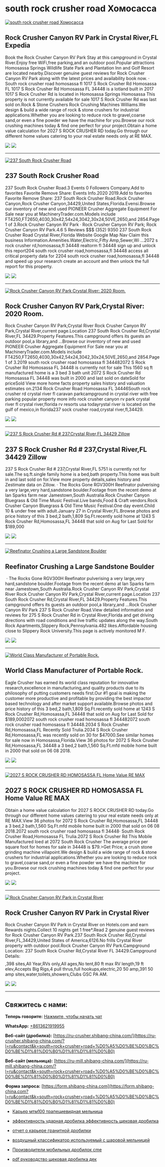 # south rock crusher road Хомосасса

<a href="https://swt.shibang-china.com/?l=ru&img&k=south+rock+crusher+road+%D0%A5%D0%BE%D0%BC%D0%BE%D1%81%D0%B0%D1%81%D1%81%D0%B0" target="_blank">![south rock crusher road Хомосасса](http://static.shibang-china.com/all-800x300/165.jpg)</a>

## Rock Crusher Canyon RV Park in Crystal River,FL Expedia
Book the Rock Crusher Canyon RV Park Stay at this campground in Crystal River.Enjoy free WiFi,free parking,and an outdoor pool.Popular attractions Homosassa Springs Wildlife State Park and Plantation Inn and Golf Resort are located nearby.Discover genuine guest reviews for Rock Crusher Canyon RV Park along with the latest prices and availability book now.&nbsp;&#0183;&#32;South rock crusher road homosassa fl 1017 S Rock Crusher Rd Homosassa FL 1017 S Rock Crusher Rd Homosassa FL 34448 is a lotland built in 2017 1017 S Rock Crusher Rd is located in Homosassa Springs Homosassa This property is not currently available for sale 1017 S Rock Crusher Rd was last sold on.Rock &amp; Stone Crushers Rock Crushing Machines Williams.We design &amp; build a wide range of rock &amp; stone crushers for industrial applications.Whether you are looking to reduce rock to gravel,coarse sand,or even a fine powder we have the machine for you.Browse our rock crushing machines today &amp; find one perfect for your project.Obtain a home value calculation for 2027 S ROCK CRUSHER RD today.Go through our different home values catering to your real estate needs only at RE MAX.


<a href="https://whatsapp.shibangsoft.com/WhatsApp.php" target="_blank" title="WhatsApp">![](http://static.shibang-china.com/icon/whatsapp.png)</a> <a href="https://swt.shibang-china.com/?l=ru&icon&k=south+rock+crusher+road+%D0%A5%D0%BE%D0%BC%D0%BE%D1%81%D0%B0%D1%81%D1%81%D0%B0" target="_blank">![](http://static.shibang-china.com/icon/chat-ru.png)</a>

---

<a href="https://swt.shibang-china.com/?l=ru&img&k=south+rock+crusher+road+%D0%A5%D0%BE%D0%BC%D0%BE%D1%81%D0%B0%D1%81%D1%81%D0%B0" target="_blank">![237 South Rock Crusher Road](http://static.shibang-china.com/all-800x300/771.jpg)</a>

## 237 South Rock Crusher Road
237 South Rock Crusher Road.3 Events 0 Followers Company.Add to favorites Favorite Remove Share: Events Info.2020 2019.Add to favorites Favorite Remove Share: 237 South Rock Crusher Road.Rock Crusher Canyon,Rock Crusher Canyon,34429,United States,Florida.Evensi.Browse our inventory of new and used PIONEER Crusher Aggregate Equipment For Sale near you at MachineryTrader.com.Models include FT4250,FT2650,4030,30x42,54x24,3042,30x24,50VE,2650,and 2854.Page 1 of 3.Rock Crusher Canyon RV Park&nbsp;&#0183;&#32;Rock Crusher Canyon RV Park; Rock Crusher Canyon RV Park.4.6 5 Reviews $$$ (352) 9350 237 South Rock Crusher Road Crystal River,Florida Website Google Map Nav Claim this business Information.Amenities.Water,Electric,Fifty Amp,Sewer,Wi …2072 s rock crusher rd,homosassa,fl 34448 realtorm fl 34448 sign up and unlock this report204 south rock crusher road,homosassa,fl 34448 access all critical property data for 2204 south rock crusher road,homosassa,fl 34448 and speed up your research create an account and then unlock the full report for this property.


<a href="https://whatsapp.shibangsoft.com/WhatsApp.php" target="_blank" title="WhatsApp">![](http://static.shibang-china.com/icon/whatsapp.png)</a> <a href="https://swt.shibang-china.com/?l=ru&icon&k=south+rock+crusher+road+%D0%A5%D0%BE%D0%BC%D0%BE%D1%81%D0%B0%D1%81%D1%81%D0%B0" target="_blank">![](http://static.shibang-china.com/icon/chat-ru.png)</a>

---

<a href="https://swt.shibang-china.com/?l=ru&img&k=south+rock+crusher+road+%D0%A5%D0%BE%D0%BC%D0%BE%D1%81%D0%B0%D1%81%D1%81%D0%B0" target="_blank">![Rock Crusher Canyon RV Park,Crystal River: 2020 Room.](http://static.shibang-china.com/all-800x300/23.jpg)</a>

## Rock Crusher Canyon RV Park,Crystal River: 2020 Room.
Rock Crusher Canyon RV Park,Crystal River Rock Crusher Canyon RV Park,Crystal River,current page.Location 237 South Rock Crusher Rd,Crystal River,FL 34429.Property Features.This campground offers its guests an outdoor pool,a library,and …Browse our inventory of new and used PIONEER Crusher Aggregate Equipment For Sale near you at MachineryTrader.com.Models include FT4250,FT2650,4030,30x42,54x24,3042,30x24,50VE,2650,and 2854.Page 1 of 3.2019 south rock crusher road homosassa fl 344482072 S Rock Crusher Rd Homosassa FL 34448 is currently not for sale This 1560 sq ft manufactured home is a 3 bed 3 bath unit 2072 S Rock Crusher Rd Homosassa FL 34448 was built in 2000 and last sold on dateSold for priceSold View more home facts property sales history and valuation estimates on.2134 Rock Crusher Road Homosassa FL 34446South rock crusher rd crystal river fl caravan parkcampground in crystal river with free parking popular property more info rock crusher canyon rv park crystal river fl crystal river,florida rv resorts usa todayrystal river is located on the gulf of mexico,in florida237 sock crusher road,crystal river,fl,34429.


<a href="https://whatsapp.shibangsoft.com/WhatsApp.php" target="_blank" title="WhatsApp">![](http://static.shibang-china.com/icon/whatsapp.png)</a> <a href="https://swt.shibang-china.com/?l=ru&icon&k=south+rock+crusher+road+%D0%A5%D0%BE%D0%BC%D0%BE%D1%81%D0%B0%D1%81%D1%81%D0%B0" target="_blank">![](http://static.shibang-china.com/icon/chat-ru.png)</a>

---

<a href="https://swt.shibang-china.com/?l=ru&img&k=south+rock+crusher+road+%D0%A5%D0%BE%D0%BC%D0%BE%D1%81%D0%B0%D1%81%D1%81%D0%B0" target="_blank">![237 S Rock Crusher Rd # 237,Crystal River,FL 34429 Zillow](http://static.shibang-china.com/all-800x300/504.jpg)</a>

## 237 S Rock Crusher Rd # 237,Crystal River,FL 34429 Zillow
237 S Rock Crusher Rd # 237,Crystal River,FL 5751 is currently not for sale.The sq.ft.single family home is a bed,bath property.This home was built in and last sold on for.View more property details,sales history and Zestimate data on Zillow.&nbsp;&#0183;&#32;The Rocks Gone RGV300H Reefinator pulverising a very large,very hard,sandstone boulder.Footage from the recent demo at Ian Sparks farm near Jamestown,South Australia.Rock Crusher Canyon Bluegrass &amp; Old Time Music Festival.Live bands,Food &amp; Craft vendors.Rock Crusher Canyon Bluegrass &amp; Old Time Music Festival.One day event.Child 10 &amp; under free with adult.January 27 in Crystal River,FL.Browse photos and price history of this 3 bed,2 bath,1,809 Sq.Ft.recently sold home at 1243 S Rock Crusher Rd,Homosassa,FL 34448 that sold on Aug for Last Sold for $189,000


<a href="https://whatsapp.shibangsoft.com/WhatsApp.php" target="_blank" title="WhatsApp">![](http://static.shibang-china.com/icon/whatsapp.png)</a> <a href="https://swt.shibang-china.com/?l=ru&icon&k=south+rock+crusher+road+%D0%A5%D0%BE%D0%BC%D0%BE%D1%81%D0%B0%D1%81%D1%81%D0%B0" target="_blank">![](http://static.shibang-china.com/icon/chat-ru.png)</a>

---

<a href="https://swt.shibang-china.com/?l=ru&img&k=south+rock+crusher+road+%D0%A5%D0%BE%D0%BC%D0%BE%D1%81%D0%B0%D1%81%D1%81%D0%B0" target="_blank">![Reefinator Crushing a Large Sandstone Boulder](http://static.shibang-china.com/all-800x300/1174.jpg)</a>

## Reefinator Crushing a Large Sandstone Boulder
&nbsp;&#0183;&#32;The Rocks Gone RGV300H Reefinator pulverising a very large,very hard,sandstone boulder.Footage from the recent demo at Ian Sparks farm near Jamestown,South Australia.Rock Crusher Canyon RV Park,Crystal River Rock Crusher Canyon RV Park,Crystal River,current page.Location 237 South Rock Crusher Rd,Crystal River,FL 34429.Property Features.This campground offers its guests an outdoor pool,a library,and …Rock Crusher Canyon RV Park 237 S Rock Crusher Road.View detailed information and reviews for 275 S Rock Crusher Rd in Crystal River,Florida and get driving directions with road conditions and live traffic updates along the way.South Rock Apartments,Slippery Rock,Pennsylvania.482 likes.Affordable housing close to Slippery Rock University.This page is actively monitored M F.


<a href="https://whatsapp.shibangsoft.com/WhatsApp.php" target="_blank" title="WhatsApp">![](http://static.shibang-china.com/icon/whatsapp.png)</a> <a href="https://swt.shibang-china.com/?l=ru&icon&k=south+rock+crusher+road+%D0%A5%D0%BE%D0%BC%D0%BE%D1%81%D0%B0%D1%81%D1%81%D0%B0" target="_blank">![](http://static.shibang-china.com/icon/chat-ru.png)</a>

---

<a href="https://swt.shibang-china.com/?l=ru&img&k=south+rock+crusher+road+%D0%A5%D0%BE%D0%BC%D0%BE%D1%81%D0%B0%D1%81%D1%81%D0%B0" target="_blank">![World Class Manufacturer of Portable Rock.](http://static.shibang-china.com/all-800x300/859.jpg)</a>

## World Class Manufacturer of Portable Rock.
Eagle Crusher has earned its world class reputation for innovative research,excellence in manufacturing,and quality products due to its philosophy of putting customers needs first.Our #1 goal is making the customer more productive and profitable by providing the best impactor based technology and after market support available.Browse photos and price history of this 3 bed,2 bath,1,809 Sq.Ft.recently sold home at 1243 S Rock Crusher Rd,Homosassa,FL 34448 that sold on Aug for Last Sold for $189,0002072 south rock crusher road homosassa fl 344482072 south rock crusher road homosassa fl 34448.2034 S Rock Crusher Rd,Homosassa,FL Recently Sold Trulia.2034 S Rock Crusher Rd,Homosassa,FL was recently sold on 30 for $47000.See similar homes for sale now in Homosassa,Florida.View 36 photos for 2072 S Rock Crusher Rd,Homosassa,FL 34448 a 3 bed,2 bath,1,560 Sq.Ft.mfd mobile home built in 2000 that sold on 06 08 2018.


<a href="https://whatsapp.shibangsoft.com/WhatsApp.php" target="_blank" title="WhatsApp">![](http://static.shibang-china.com/icon/whatsapp.png)</a> <a href="https://swt.shibang-china.com/?l=ru&icon&k=south+rock+crusher+road+%D0%A5%D0%BE%D0%BC%D0%BE%D1%81%D0%B0%D1%81%D1%81%D0%B0" target="_blank">![](http://static.shibang-china.com/icon/chat-ru.png)</a>

---

<a href="https://swt.shibang-china.com/?l=ru&img&k=south+rock+crusher+road+%D0%A5%D0%BE%D0%BC%D0%BE%D1%81%D0%B0%D1%81%D1%81%D0%B0" target="_blank">![2027 S ROCK CRUSHER RD HOMOSASSA FL Home Value RE MAX](http://static.shibang-china.com/all-800x300/334.jpg)</a>

## 2027 S ROCK CRUSHER RD HOMOSASSA FL Home Value RE MAX
Obtain a home value calculation for 2027 S ROCK CRUSHER RD today.Go through our different home values catering to your real estate needs only at RE MAX.View 36 photos for 2072 S Rock Crusher Rd,Homosassa,FL 34448 a 3 bed,2 bath,1,560 Sq.Ft.mfd mobile home built in 2000 that sold on 06 08 2018.2072 south rock crusher road homosassa fl 34448&#183; South Rock Crusher Road,Homosassa FL Trulia.2072 S Rock Crusher Rd This Mobile Manufactured loed at 2072 South Rock Crusher The average price per square foot for homes for sale in 34448 is $79.&gt;Get Price; a crush stone grinding machine villapoint.We design &amp; build a wide range of rock &amp; stone crushers for industrial applications.Whether you are looking to reduce rock to gravel,coarse sand,or even a fine powder we have the machine for you.Browse our rock crushing machines today &amp; find one perfect for your project.


<a href="https://whatsapp.shibangsoft.com/WhatsApp.php" target="_blank" title="WhatsApp">![](http://static.shibang-china.com/icon/whatsapp.png)</a> <a href="https://swt.shibang-china.com/?l=ru&icon&k=south+rock+crusher+road+%D0%A5%D0%BE%D0%BC%D0%BE%D1%81%D0%B0%D1%81%D1%81%D0%B0" target="_blank">![](http://static.shibang-china.com/icon/chat-ru.png)</a>

---

<a href="https://swt.shibang-china.com/?l=ru&img&k=south+rock+crusher+road+%D0%A5%D0%BE%D0%BC%D0%BE%D1%81%D0%B0%D1%81%D1%81%D0%B0" target="_blank">![Rock Crusher Canyon RV Park in Crystal River](http://static.shibang-china.com/all-800x300/516.jpg)</a>

## Rock Crusher Canyon RV Park in Crystal River
Rock Crusher Canyon RV Park in Crystal River on Hotels.com and earn Rewards nights.Collect 10 nights get 1 free*.Read 2 genuine guest reviews for Rock Crusher Canyon RV Park.237 South Rock Crusher Rd,Crystal River,FL,34429,United States of America,6126.No frills Crystal River property with outdoor pool.Rock Crusher Canyon RV Park.Campground Location: 237 South Rock Crusher Rd,Crystal River FL 34429.Campground Details: $$$$,398 sites,All Year,RVs only,All ages,No tent,80 ft max RV length,19 ft elev,Accepts Big Rigs,4 pull thrus,full hookups,electric,20 50 amp,391 50 amp sites,water,toilets,showers,Clubs GSC PA AM.

<a href="https://whatsapp.shibangsoft.com/WhatsApp.php" target="_blank" title="WhatsApp">![](http://static.shibang-china.com/icon/whatsapp.png)</a> <a href="https://swt.shibang-china.com/?l=ru&icon&k=south+rock+crusher+road+%D0%A5%D0%BE%D0%BC%D0%BE%D1%81%D0%B0%D1%81%D1%81%D0%B0" target="_blank">![](http://static.shibang-china.com/icon/chat-ru.png)</a>

---
## Свяжитесь с нами:

**Теперь говорите:** [Нажмите, чтобы начать чат](https://swt.shibang-china.com?l=ru&contact&k=south+rock+crusher+road+%D0%A5%D0%BE%D0%BC%D0%BE%D1%81%D0%B0%D1%81%D1%81%D0%B0)

**WhatsApp:**  [+8613621919955](https://whatsapp.shibangsoft.com/WhatsApp.php)

**Веб-сайт (дробилка):** [https://ru-crusher.shibang-china.com/](https://ru-crusher.shibang-china.com/?l=ru&contact&k=south+rock+crusher+road+%D0%A5%D0%BE%D0%BC%D0%BE%D1%81%D0%B0%D1%81%D1%81%D0%B0)

**Веб-сайт (мельница):** [https://ru-mill.shibang-china.com/](https://ru-mill.shibang-china.com/?l=ru&contact&k=south+rock+crusher+road+%D0%A5%D0%BE%D0%BC%D0%BE%D1%81%D0%B0%D1%81%D1%81%D0%B0)

**Форма запроса:** [https://form.shibang-china.com](https://form.shibang-china.com?l=ru&contact&k=south+rock+crusher+road+%D0%A5%D0%BE%D0%BC%D0%BE%D1%81%D0%B0%D1%81%D1%81%D0%B0)

* [Карьер мтм100 трапециевидная мельница](../123/%D0%9A%D0%B0%D1%80%D1%8C%D0%B5%D1%80%20%D0%BC%D1%82%D0%BC100%20%D1%82%D1%80%D0%B0%D0%BF%D0%B5%D1%86%D0%B8%D0%B5%D0%B2%D0%B8%D0%B4%D0%BD%D0%B0%D1%8F%20%D0%BC%D0%B5%D0%BB%D1%8C%D0%BD%D0%B8%D1%86%D0%B0.md)

* [эффективность ударная дробилка эффективность щековая дробилка](../124/%D1%8D%D1%84%D1%84%D0%B5%D0%BA%D1%82%D0%B8%D0%B2%D0%BD%D0%BE%D1%81%D1%82%D1%8C%20%D1%83%D0%B4%D0%B0%D1%80%D0%BD%D0%B0%D1%8F%20%D0%B4%D1%80%D0%BE%D0%B1%D0%B8%D0%BB%D0%BA%D0%B0%20%D1%8D%D1%84%D1%84%D0%B5%D0%BA%D1%82%D0%B8%D0%B2%D0%BD%D0%BE%D1%81%D1%82%D1%8C%20%D1%89%D0%B5%D0%BA%D0%BE%D0%B2%D0%B0%D1%8F%20%D0%B4%D1%80%D0%BE%D0%B1%D0%B8%D0%BB%D0%BA%D0%B0.md)

* [отчет о карьере гранитной дробилки](../124/%D0%BE%D1%82%D1%87%D0%B5%D1%82%20%D0%BE%20%D0%BA%D0%B0%D1%80%D1%8C%D0%B5%D1%80%D0%B5%20%D0%B3%D1%80%D0%B0%D0%BD%D0%B8%D1%82%D0%BD%D0%BE%D0%B9%20%D0%B4%D1%80%D0%BE%D0%B1%D0%B8%D0%BB%D0%BA%D0%B8.md)

* [воздушный классификатор используемый с шаровой мельницей](../122/%D0%B2%D0%BE%D0%B7%D0%B4%D1%83%D1%88%D0%BD%D1%8B%D0%B9%20%D0%BA%D0%BB%D0%B0%D1%81%D1%81%D0%B8%D1%84%D0%B8%D0%BA%D0%B0%D1%82%D0%BE%D1%80%20%D0%B8%D1%81%D0%BF%D0%BE%D0%BB%D1%8C%D0%B7%D1%83%D0%B5%D0%BC%D1%8B%D0%B9%20%D1%81%20%D1%88%D0%B0%D1%80%D0%BE%D0%B2%D0%BE%D0%B9%20%D0%BC%D0%B5%D0%BB%D1%8C%D0%BD%D0%B8%D1%86%D0%B5%D0%B9.md)

* [Производители мобильных дробилок cme](../122/%D0%9F%D1%80%D0%BE%D0%B8%D0%B7%D0%B2%D0%BE%D0%B4%D0%B8%D1%82%D0%B5%D0%BB%D0%B8%20%D0%BC%D0%BE%D0%B1%D0%B8%D0%BB%D1%8C%D0%BD%D1%8B%D1%85%20%D0%B4%D1%80%D0%BE%D0%B1%D0%B8%D0%BB%D0%BE%D0%BA%20cme.md)

* [pdf руководство щековая дробилка дек](../125/pdf%20%D1%80%D1%83%D0%BA%D0%BE%D0%B2%D0%BE%D0%B4%D1%81%D1%82%D0%B2%D0%BE%20%D1%89%D0%B5%D0%BA%D0%BE%D0%B2%D0%B0%D1%8F%20%D0%B4%D1%80%D0%BE%D0%B1%D0%B8%D0%BB%D0%BA%D0%B0%20%D0%B4%D0%B5%D0%BA.md)